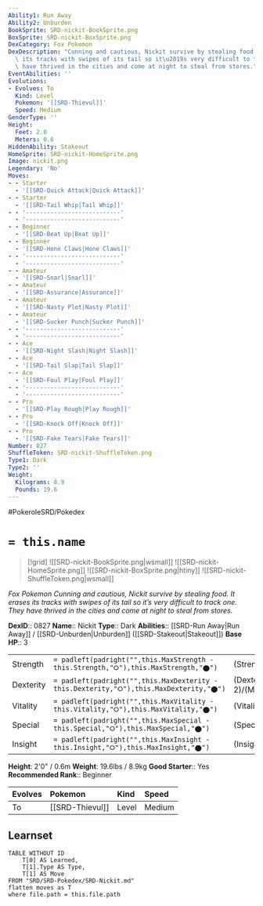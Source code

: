 ```yaml
---
Ability1: Run Away
Ability2: Unburden
BookSprite: SRD-nickit-BookSprite.png
BoxSprite: SRD-nickit-BoxSprite.png
DexCategory: Fox Pokemon
DexDescription: "Cunning and cautious, Nickit survive by stealing food. It erases\
  \ its tracks with swipes of its tail so it\u2019s very difficult to track one. They\
  \ have thrived in the cities and come at night to steal from stores."
EventAbilities: ''
Evolutions:
- Evolves: To
  Kind: Level
  Pokemon: '[[SRD-Thievul]]'
  Speed: Medium
GenderType: ''
Height:
  Feet: 2.0
  Meters: 0.6
HiddenAbility: Stakeout
HomeSprite: SRD-nickit-HomeSprite.png
Image: nickit.png
Legendary: 'No'
Moves:
- - Starter
  - '[[SRD-Quick Attack|Quick Attack]]'
- - Starter
  - '[[SRD-Tail Whip|Tail Whip]]'
- - '---------------------------'
  - '---------------------------'
- - Beginner
  - '[[SRD-Beat Up|Beat Up]]'
- - Beginner
  - '[[SRD-Hone Claws|Hone Claws]]'
- - '---------------------------'
  - '---------------------------'
- - Amateur
  - '[[SRD-Snarl|Snarl]]'
- - Amateur
  - '[[SRD-Assurance|Assurance]]'
- - Amateur
  - '[[SRD-Nasty Plot|Nasty Plot]]'
- - Amateur
  - '[[SRD-Sucker Punch|Sucker Punch]]'
- - '---------------------------'
  - '---------------------------'
- - Ace
  - '[[SRD-Night Slash|Night Slash]]'
- - Ace
  - '[[SRD-Tail Slap|Tail Slap]]'
- - Ace
  - '[[SRD-Foul Play|Foul Play]]'
- - '---------------------------'
  - '---------------------------'
- - Pro
  - '[[SRD-Play Rough|Play Rough]]'
- - Pro
  - '[[SRD-Knock Off|Knock Off]]'
- - Pro
  - '[[SRD-Fake Tears|Fake Tears]]'
Number: 827
ShuffleToken: SRD-nickit-ShuffleToken.png
Type1: Dark
Type2: ''
Weight:
  Kilograms: 8.9
  Pounds: 19.6
---
```


#PokeroleSRD/Pokedex

# `= this.name`

> [!grid]
> ![[SRD-nickit-BookSprite.png|wsmall]]
> ![[SRD-nickit-HomeSprite.png]]
> ![[SRD-nickit-BoxSprite.png|htiny]]
> ![[SRD-nickit-ShuffleToken.png|wsmall]]


*Fox Pokemon*
*Cunning and cautious, Nickit survive by stealing food. It erases its tracks with swipes of its tail so it’s very difficult to track one. They have thrived in the cities and come at night to steal from stores.*

**DexID**:: 0827
**Name**:: Nickit
**Type**:: Dark
**Abilities**:: [[SRD-Run Away|Run Away]] / [[SRD-Unburden|Unburden]] ([[SRD-Stakeout|Stakeout]])
**Base HP**:: 3

|           |                                                                                        |                                          |
| --------- | -------------------------------------------------------------------------------------- | ---------------------------------------- |
| Strength  | `= padleft(padright("",this.MaxStrength - this.Strength,"⭘"),this.MaxStrength,"⬤")`    | (Strength::1)/(MaxStrength::3)   |
| Dexterity | `= padleft(padright("",this.MaxDexterity - this.Dexterity,"⭘"),this.MaxDexterity,"⬤")` | (Dexterity:: 2)/(MaxDexterity::4) |
| Vitality  | `= padleft(padright("",this.MaxVitality - this.Vitality,"⭘"),this.MaxVitality,"⬤")`    | (Vitality::1)/(MaxVitality::3)   |
| Special   | `= padleft(padright("",this.MaxSpecial - this.Special,"⭘"),this.MaxSpecial,"⬤")`       | (Special::2)/(MaxSpecial::4)     |
| Insight   | `= padleft(padright("",this.MaxInsight - this.Insight,"⭘"),this.MaxInsight,"⬤")`       | (Insight::2)/(MaxInsight::4)     |

**Height**: 2'0" / 0.6m
**Weight**: 19.6lbs / 8.9kg
**Good Starter**:: Yes
**Recommended Rank**:: Beginner

| Evolves   | Pokemon         | Kind   | Speed   |
|:----------|:----------------|:-------|:--------|
| To        | [[SRD-Thievul]] | Level  | Medium  |

## Learnset

```dataview
TABLE WITHOUT ID
    T[0] AS Learned,
    T[1].Type AS Type,
    T[1] AS Move
FROM "SRD/SRD-Pokedex/SRD-Nickit.md"
flatten moves as T
where file.path = this.file.path
```
